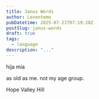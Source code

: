 ```yaml
---
title: Janus Words
author: Leventemo
pubDatetime: 2025-07-21T07:19:20Z
postSlug: janus-words
draft: true
tags:
  - language
description: "..."
---
```


hija mía

as old as me. not my age group.

Hope Valley Hill
